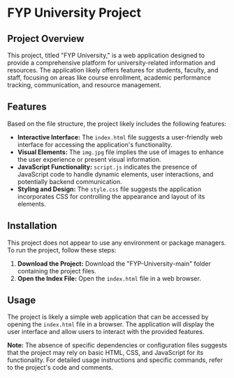 # FYP University Project

## Project Overview

This project, titled "FYP University," is a web application designed to provide a comprehensive platform for university-related information and resources.  The application likely offers features for students, faculty, and staff, focusing on areas like course enrollment, academic performance tracking, communication, and resource management.

## Features

Based on the file structure, the project likely includes the following features:

- **Interactive Interface:** The `index.html` file suggests a user-friendly web interface for accessing the application's functionality.
- **Visual Elements:** The `img.jpg` file implies the use of images to enhance the user experience or present visual information.
- **JavaScript Functionality:** `script.js` indicates the presence of JavaScript code to handle dynamic elements, user interactions, and potentially backend communication.
- **Styling and Design:** The `style.css` file suggests the application incorporates CSS for controlling the appearance and layout of its elements.

## Installation

This project does not appear to use any environment or package managers. To run the project, follow these steps:

1. **Download the Project:** Download the "FYP-University-main" folder containing the project files.
2. **Open the Index File:** Open the `index.html` file in a web browser.

## Usage

The project is likely a simple web application that can be accessed by opening the `index.html` file in a browser. The application will display the user interface and allow users to interact with the provided features.  

**Note:** The absence of specific dependencies or configuration files suggests that the project may rely on basic HTML, CSS, and JavaScript for its functionality. For detailed usage instructions and specific commands, refer to the project's code and comments. 

